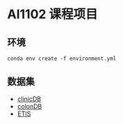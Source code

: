 # AI1102 课程项目
## 环境
```
conda env create -f environment.yml
```
## 数据集
- [clinicDB](https://www.kaggle.com/datasets/balraj98/cvcclinicdb)
- [colonDB](https://www.kaggle.com/datasets/longvil/cvc-colondb)
- [ETIS](https://www.kaggle.com/datasets/nguyenvoquocduong/etis-laribpolypdb)